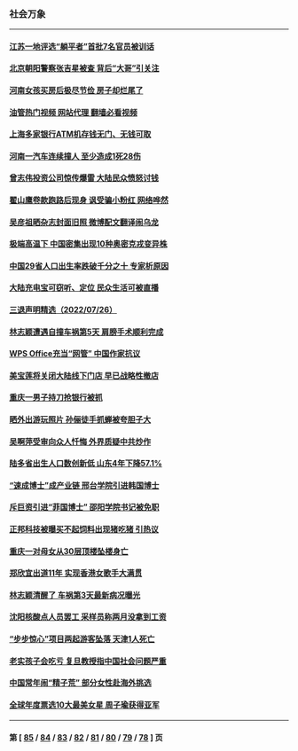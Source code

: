 ### 社会万象
---
#### [江苏一地评选“躺平者”首批7名官员被训话](../../pages/ncid282/n13790845.md?07290845) 
#### [北京朝阳警察张吉星被查 背后“大哥”引关注](../../pages/ncid282/n13790844.md?07290845) 
#### [河南女孩买房后极尽节俭 房子却烂尾了](../../pages/ncid282/n13790801.md?07290845) 
#### [油管热门视频 网站代理 翻墙必看视频](http://209.222.30.114:81/youtube.html?07290845)
#### [上海多家银行ATM机存钱无门、无钱可取](../../pages/ncid282/n13790644.md?07290845) 
#### [河南一汽车连续撞人 至少造成1死28伤](../../pages/ncid282/n13790677.md?07290845) 
#### [曾志伟投资公司惊传爆雷 大陆民众愤怒讨钱](../../pages/ncid282/n13790399.md?07290845) 
#### [翟山鹰卷款跑路后现身 讽受骗小粉红 网络哗然](../../pages/ncid282/n13790273.md?07290845) 
#### [吴彦祖晒杂志封面旧照 微博配文翻译闹乌龙](../../pages/ncid282/n13790363.md?07290845) 
#### [极端高温下 中国密集出现10种奥密克戎变异株](../../pages/ncid282/n13790214.md?07290845) 
#### [中国29省人口出生率跌破千分之十 专家析原因](../../pages/ncid282/n13790071.md?07290845) 
#### [大陆充电宝可窃听、定位 民众生活可被直播](../../pages/ncid282/n13789991.md?07290845) 
#### [三退声明精选（2022/07/26）](../../pages/ncid282/n13789688.md?07290845) 
#### [林志颖遭遇自撞车祸第5天 肩膀手术顺利完成](../../pages/ncid282/n13789552.md?07290845) 
#### [WPS Office充当“网管” 中国作家抗议](../../pages/ncid282/n13789558.md?07290845) 
#### [美宝莲将关闭大陆线下门店 早已战略性撤店](../../pages/ncid282/n13789346.md?07290845) 
#### [重庆一男子持刀抢银行被抓](../../pages/ncid282/n13789194.md?07290845) 
#### [晒外出游玩照片 孙俪徒手抓蝉被夸胆子大](../../pages/ncid282/n13788965.md?07290845) 
#### [吴啊萍受审向众人忏悔 外界质疑中共炒作](../../pages/ncid282/n13788870.md?07290845) 
#### [陆多省出生人口数创新低 山东4年下降57.1%](../../pages/ncid282/n13788552.md?07290845) 
#### [“速成博士”成产业链 邢台学院引进韩国博士](../../pages/ncid282/n13788691.md?07290845) 
#### [斥巨资引进“菲国博士” 邵阳学院书记被免职](../../pages/ncid282/n13788495.md?07290845) 
#### [正邦科技被曝买不起饲料出现猪吃猪 引热议](../../pages/ncid282/n13788392.md?07290845) 
#### [重庆一对母女从30层顶楼坠楼身亡](../../pages/ncid282/n13788411.md?07290845) 
#### [郑欣宜出道11年 实现香港女歌手大满贯](../../pages/ncid282/n13788258.md?07290845) 
#### [林志颖清醒了 车祸第3天最新病况曝光](../../pages/ncid282/n13788200.md?07290845) 
#### [沈阳核酸点人员罢工 采样员称两月没拿到工资](../../pages/ncid282/n13788050.md?07290845) 
#### [“步步惊心”项目两起游客坠落 天津1人死亡](../../pages/ncid282/n13787973.md?07290845) 
#### [老实孩子会吃亏 复旦教授指中国社会问题严重](../../pages/ncid282/n13787879.md?07290845) 
#### [中国常年闹“精子荒” 部分女性赴海外挑选](../../pages/ncid282/n13787851.md?07290845) 
#### [全球年度票选10大最美女星 周子瑜获得亚军](../../pages/ncid282/n13787383.md?07290845) 

---
#### 第 [ [85](./85.md?07290845) / [84](./84.md?07290845) / [83](./83.md?07290845) / [82](./82.md?07290845) / [81](./81.md?07290845) / [80](./80.md?07290845) / [79](./79.md?07290845) / [78](./78.md?07290845) ] 页
